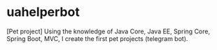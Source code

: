 # uahelperbot
[Pet project] Using the knowledge of Java Core, Java EE, Spring Core, Spring Boot, MVC, I create the first pet projects (telegram bot).
